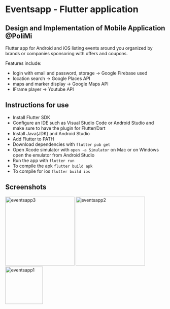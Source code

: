 # Eventsapp - Flutter application

## Design and Implementation of Mobile Application @PoliMi

Flutter app for Android and iOS listing events around you organized by brands or companies sponsoring with offers and coupons.

Features include:

* login with email and password, storage -> Google Firebase used
* location search -> Google Places API
* maps and marker display -> Google Maps API
* IFrame player -> Youtube API

## Instructions for use

* Install Flutter SDK
* Configure an IDE such as Visual Studio Code or Android Studio and make sure to have the plugin for Flutter/Dart
* Install Java(JDK) and Android Studio
* Add Flutter to PATH
* Download dependencies with `flutter pub get`
* Open Xcode simulator with `open -a Simulator` on Mac or on Windows open the emulator from Android Studio
* Run the app with `flutter run`
* To compile the apk `flutter build apk`
* To compile for ios `flutter build ios`

## Screenshots

<img width="218" alt="eventsapp3" src="https://github.com/user-attachments/assets/980cf5a8-5818-4d7f-8390-6ccce916c6c6">

<img width="218" alt="eventsapp2" src="https://github.com/user-attachments/assets/220a3896-4502-409c-a4c9-d3d69ee100ee">

<img width="118" alt="eventsapp1" src="https://github.com/user-attachments/assets/2cad060f-e4f5-44cc-a10d-23f76c709012">
